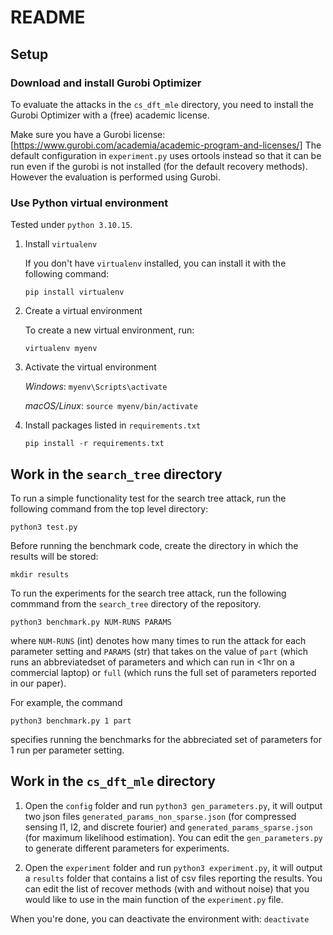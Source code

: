 # README

## Setup

### Download and install Gurobi Optimizer

To evaluate the attacks in the `cs_dft_mle` directory, you need to install the Gurobi Optimizer with a (free) academic license.

Make sure you have a Gurobi license:
[https://www.gurobi.com/academia/academic-program-and-licenses/]
The default configuration in `experiment.py` uses ortools instead so that it can
be run even if the gurobi is not installed (for the default recovery
methods). However the evaluation is performed using Gurobi.

### Use Python virtual environment

Tested under `python 3.10.15`.

1. Install `virtualenv`

   If you don't have `virtualenv` installed, you can install it with the
   following command:
   
   `pip install virtualenv`

2. Create a virtual environment

   To create a new virtual environment, run:
   
   `virtualenv myenv`

3. Activate the virtual environment

   *Windows*: `myenv\Scripts\activate`
   
   *macOS/Linux*: `source myenv/bin/activate`

4. Install packages listed in `requirements.txt`

   `pip install -r requirements.txt`

## Work in the `search_tree` directory

To run a simple functionality test for the search tree attack, run the following
command from the top level directory:

`python3 test.py`

Before running the benchmark code, create the directory in which the results will be stored:

`mkdir results`

To run the experiments for the search tree attack, run the following commmand from the `search_tree` directory of the repository.

`python3 benchmark.py NUM-RUNS PARAMS`

where 
`NUM-RUNS` (int) denotes how many times to run the attack for each parameter setting and 
`PARAMS` (str) that takes on the value of `part` (which runs an abbreviatedset of parameters 
and which can run in <1hr on a commercial laptop) or `full` 
(which runs the full set of parameters reported in our paper). 

For example, the command

`python3 benchmark.py 1 part`

specifies running the benchmarks for the abbreciated
set of parameters for 1 run per parameter setting.

## Work in the `cs_dft_mle` directory

1. Open the `config` folder and run `python3 gen_parameters.py`, it will output two json files
`generated_params_non_sparse.json` (for compressed sensing l1, l2, and discrete
fourier) and `generated_params_sparse.json` (for maximum likelihood estimation).
You can edit the `gen_parameters.py` to generate different parameters for experiments.

2. Open the `experiment` folder and run `python3 experiment.py`, it will output a `results` folder that contains a list of csv files reporting the results.
You can edit the list of recover methods (with and without noise) that you would like to use in the main function of the  `experiment.py` file.

When you're done, you can deactivate the environment with: `deactivate`
